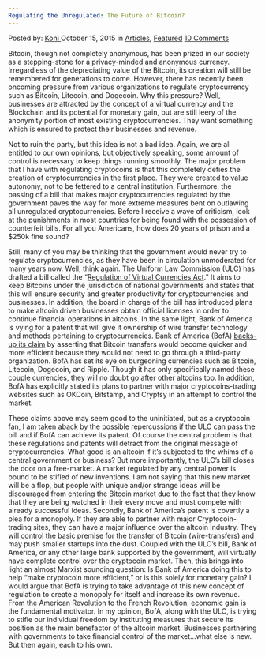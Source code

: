 ```yaml
---
Regulating the Unregulated: The Future of Bitcoin?
---
```

<article class="post-listing post-11789 post type-post status-publish format-standard has-post-thumbnail hentry category-articles category-deepdot-news tag-bitcoin tag-future tag-regulating tag-unregulated">
<div class="post-inner">
<p class="post-meta">
<span>Posted by: <a href="https://www.deepdotweb.com/author/kalyan/" title="">Koni </a></span>
<span>October 15, 2015</span>
<span>in <a href="https://www.deepdotweb.com/category/articles/" rel="category tag">Articles</a>, <a href="https://www.deepdotweb.com/category/deepdot-news/" rel="category tag">Featured</a></span>
<span><a href="https://www.deepdotweb.com/2015/10/15/regulating-the-unregulated-the-future-of-bitcoin/#comments">10 Comments</a></span>
</p>
<div class="clear"></div>
<div class="entry">
<p>Bitcoin, though not completely anonymous, has been prized in our society as a stepping-stone for a privacy-minded and anonymous currency. Irregardless of the depreciating value of the Bitcoin, its creation will still be remembered for generations to come. However, there has recently been oncoming pressure from various organizations to regulate cryptocurrency such as Bitcoin, Litecoin, and Dogecoin. Why this pressure? Well, businesses are attracted by the concept of a virtual currency and the Blockchain and its potential for monetary gain, but are still leery of the anonymity portion of most existing cryptocurrencies. They want something which is ensured to protect their businesses and revenue.</p>
<p>Not to ruin the party, but this idea is not a bad idea. Again, we are all entitled to our own opinions, but objectively speaking, some amount of control is necessary to keep things running smoothly. The major problem that I have with regulating cryptocoins is that this completely defies the creation of cryptocurrencies in the first place. They were created to value autonomy, not to be fettered to a central institution. Furthermore, the passing of a bill that makes major cryptocurrencies regulated by the government paves the way for more extreme measures bent on outlawing all unregulated cryptocurrencies. Before I receive a wave of criticism, look at the punishments in most countries for being found with the possession of counterfeit bills. For all you Americans, how does 20 years of prison and a $250k fine sound?</p>
<p>Still, many of you may be thinking that the government would never try to regulate cryptocurrencies, as they have been in circulation unmoderated for many years now. Well, think again. The Uniform Law Commission (ULC) has drafted a bill called the “<a href="http://www.uniformlawcommission.com/Committee.aspx?title=Regulation%20of%20Virtual%20Currencies">Regulation of Virtual Currencies Act</a>.” It aims to keep Bitcoins under the jurisdiction of national governments and states that this will ensure security and greater productivity for cryptocurrencies and businesses. In addition, the board in charge of the bill has introduced plans to make altcoin driven businesses obtain official licenses in order to continue financial operations in altcoins. In the same light, Bank of America is vying for a patent that will give it ownership of wire transfer technology and methods pertaining to cryptocurrencies. Bank of America (BofA) <a href="http://www.coindesk.com/bank-of-america-cryptocurrency-wire-transfer-patent/">backs-up its claim</a> by asserting that Bitcoin transfers would become quicker and more efficient because they would not need to go through a third-party organization. BofA has set its eye on burgeoning currencies such as Bitcoin, Litecoin, Dogecoin, and Ripple. Though it has only specifically named these couple currencies, they will no doubt go after other altcoins too. In addition, BofA has explicitly stated its plans to partner with major cryptocoins-trading websites such as OKCoin, Bitstamp, and Cryptsy in an attempt to control the market.</p>
<p>These claims above may seem good to the uninitiated, but as a cryptocoin fan, I am taken aback by the possible repercussions if the ULC can pass the bill and if BofA can achieve its patent. Of course the central problem is that these regulations and patents will detract from the original message of cryptocurrencies. What good is an altcoin if it’s subjected to the whims of a central government or business? But more importantly, the ULC’s bill closes the door on a free-market. A market regulated by any central power is bound to be stifled of new inventions. I am not saying that this new market will be a flop, but people with unique and/or strange ideas will be discouraged from entering the Bitcoin market due to the fact that they know that they are being watched in their every move and must compete with already successful ideas. Secondly, Bank of America’s patent is covertly a plea for a monopoly. If they are able to partner with major Cryptocoin-trading sites, they can have a major influence over the altcoin industry. They will control the basic premise for the transfer of Bitcoin (wire-transfers) and may push smaller startups into the dust. Coupled with the ULC’s bill, Bank of America, or any other large bank supported by the government, will virtually have complete control over the cryptocoin market. Then, this brings into light an almost Marxist sounding question: Is Bank of America doing this to help “make cryptocoin more efficient,” or is this solely for monetary gain? I would argue that BofA is trying to take advantage of this new concept of regulation to create a monopoly for itself and increase its own revenue. From the American Revolution to the French Revolution, economic gain is the fundamental motivator. In my opinion, BofA, along with the ULC, is trying to stifle our individual freedom by instituting measures that secure its position as the main benefactor of the altcoin market. Businesses partnering with governments to take financial control of the market&#8230;what else is new. But then again, each to his own.</p>
</div>
<span style="display:none"><a href="https://www.deepdotweb.com/tag/bitcoin/" rel="tag">bitcoin</a> <a href="https://www.deepdotweb.com/tag/future/" rel="tag">future</a> <a href="https://www.deepdotweb.com/tag/regulating/" rel="tag">regulating</a> <a href="https://www.deepdotweb.com/tag/unregulated/" rel="tag">unregulated</a></span> <span style="display:none" class="updated">2015-10-15</span>
<div style="display:none" class="vcard author" itemprop="author" itemscope itemtype="http://schema.org/Person"><strong class="fn" itemprop="name"><a href="https://www.deepdotweb.com/author/kalyan/" title="Posts by Koni" rel="author">Koni</a></strong></div>
</div>
</article>

